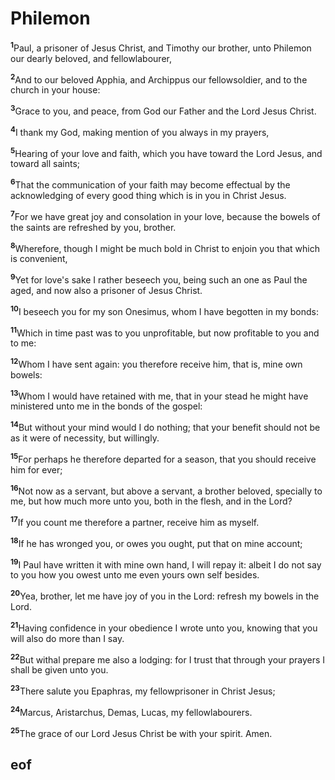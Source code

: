 
# Philemon

<sup>**1**</sup>Paul, a prisoner of Jesus Christ, and Timothy our brother, unto Philemon our dearly beloved, and fellowlabourer,

<sup>**2**</sup>And to our beloved Apphia, and Archippus our fellowsoldier, and to the church in your house:

<sup>**3**</sup>Grace to you, and peace, from God our Father and the Lord Jesus Christ.

<sup>**4**</sup>I thank my God, making mention of you always in my prayers,

<sup>**5**</sup>Hearing of your love and faith, which you have toward the Lord Jesus, and toward all saints;

<sup>**6**</sup>That the communication of your faith may become effectual by the acknowledging of every good thing which is in you in Christ Jesus.

<sup>**7**</sup>For we have great joy and consolation in your love, because the bowels of the saints are refreshed by you, brother.

<sup>**8**</sup>Wherefore, though I might be much bold in Christ to enjoin you that which is convenient,

<sup>**9**</sup>Yet for love's sake I rather beseech you, being such an one as Paul the aged, and now also a prisoner of Jesus Christ.

<sup>**10**</sup>I beseech you for my son Onesimus, whom I have begotten in my bonds:

<sup>**11**</sup>Which in time past was to you unprofitable, but now profitable to you and to me:

<sup>**12**</sup>Whom I have sent again: you therefore receive him, that is, mine own bowels:

<sup>**13**</sup>Whom I would have retained with me, that in your stead he might have ministered unto me in the bonds of the gospel:

<sup>**14**</sup>But without your mind would I do nothing; that your benefit should not be as it were of necessity, but willingly.

<sup>**15**</sup>For perhaps he therefore departed for a season, that you should receive him for ever;

<sup>**16**</sup>Not now as a servant, but above a servant, a brother beloved, specially to me, but how much more unto you, both in the flesh, and in the Lord?

<sup>**17**</sup>If you count me therefore a partner, receive him as myself.

<sup>**18**</sup>If he has wronged you, or owes you ought, put that on mine account;

<sup>**19**</sup>I Paul have written it with mine own hand, I will repay it: albeit I do not say to you how you owest unto me even yours own self besides.

<sup>**20**</sup>Yea, brother, let me have joy of you in the Lord: refresh my bowels in the Lord.

<sup>**21**</sup>Having confidence in your obedience I wrote unto you, knowing that you will also do more than I say.

<sup>**22**</sup>But withal prepare me also a lodging: for I trust that through your prayers I shall be given unto you.

<sup>**23**</sup>There salute you Epaphras, my fellowprisoner in Christ Jesus;

<sup>**24**</sup>Marcus, Aristarchus, Demas, Lucas, my fellowlabourers.

<sup>**25**</sup>The grace of our Lord Jesus Christ be with your spirit. Amen.


## eof
